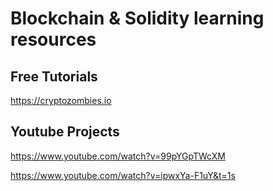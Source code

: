 # Blockchain & Solidity learning resources

## Free Tutorials

https://cryptozombies.io

## Youtube Projects

https://www.youtube.com/watch?v=99pYGpTWcXM

https://www.youtube.com/watch?v=ipwxYa-F1uY&t=1s

